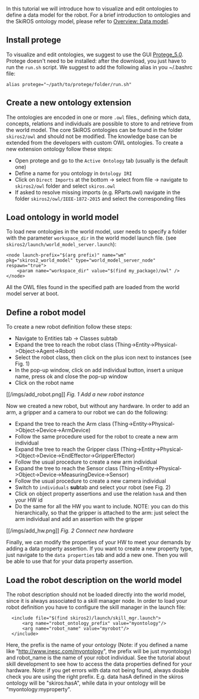 In this tutorial we will introduce how to visualize and edit ontologies to define a data model for the robot. For a brief introduction to ontologies and the SkiROS ontology model, please refer to [Overview: Data model](https://github.com/ScalABLE40/skiros2/wiki/Overview:-Data-model).

## Install protege
To visualize and edit ontologies, we suggest to use the GUI [Protege_5.0](https://protege.stanford.edu/). Protege doesn't need to be installed: after the download, you just have to run the `run.sh` script. We suggest to add the following alias in you ~/.bashrc file: 

`alias protege="~/path/to/protege/folder/run.sh"`

## Create a new ontology extension
The ontologies are encoded in one or more `.owl` files., defining which data, concepts, relations and individuals are possible to store to and retrieve from the world model. The core SkiROS ontologies can be found in the folder `skiros2/owl` and should not be modified. The knowledge base can be extended from the developers with custom OWL ontologies. To create a new extension ontology follow these steps:
* Open protege and go to the `Active Ontology` tab (usually is the default one)
* Define a name for you ontology in `Ontology IRI`
* Click on `Direct Imports` at the bottom -> select from file -> navigate to `skiros2/owl` folder and select `skiros.owl`
* If asked to resolve missing imports (e.g. RParts.owl) navigate in the folder `skiros2/owl/IEEE-1872-2015` and select the corresponding files

## Load ontology in world model
To load new ontologies in the world model, user needs to specify a folder with the parameter `workspace_dir` in the world model launch file. (see `skiros2/launch/world_model_server.launch`):
```  
<node launch-prefix="$(arg prefix)" name="wm" pkg="skiros2_world_model" type="world_model_server_node" respawn="true">
    <param name="workspace_dir" value="$(find my_package)/owl" />
</node>
```
All the OWL files found in the specified path are loaded from the world model server at boot.

## Define a robot model
To create a new robot definition follow these steps:
* Navigate to Entities tab -> Classes subtab
* Expand the tree to reach the robot class (Thing->Entity->Physical->Object->Agent->Robot)
* Select the robot class, then click on the plus icon next to instances (see Fig. 1)
* In the pop-up window, click on add individual button, insert a unique name, press ok and close the pop-up window
* Click on the robot name

[[/imgs/add_robot.png]]
*Fig. 1 Add a new robot instance*

Now we created a new robot, but without any hardware. In order to add an arm, a gripper and a camera to our robot we can do the following:
* Expand the tree to reach the Arm class (Thing->Entity->Physical->Object->Device->ArmDevice)
* Follow the same procedure used for the robot to create a new arm individual
* Expand the tree to reach the Gripper class (Thing->Entity->Physical->Object->Device->EndEffector->GripperEffector)
* Follow the usual procedure to create a new arm individual
* Expand the tree to reach the Sensor class (Thing->Entity->Physical->Object->Device->MeasuringDevice->Sensor)
* Follow the usual procedure to create a new camera individual
* Switch to `individuals` **sub**tab and select your robot (see Fig. 2)
* Click on object property assertions and use the relation `hasA` and then your HW id
* Do the same for all the HW you want to include. NOTE: you can do this hierarchically, so that the gripper is attached to the arm: just select the arm individual and add an assertion with the gripper

[[/imgs/add_hw.png]]
*Fig. 2 Connect new hardware*

Finally, we can modify the properties of your HW to meet your demands by adding a data property assertion. If you want to create a new property type, just navigate to the `data properties` tab and add a new one. Then you will be able to use that for your data property assertion.

## Load the robot description on the world model
The robot description should not be loaded directly into the world model, since it is always associated to a skill manager node. In order to load your robot definition you have to configure the skill manager in the launch file:
```
  <include file="$(find skiros2)/launch/skill_mgr.launch">
      <arg name="robot_ontology_prefix" value="myontology"/>
      <arg name="robot_name" value="myrobot"/>
  </include>
```
Here, the prefix is the name of your ontology (Note: if you defined a name like "http://www.inesc.com/myontology", the prefix will be just myontology) and robot_name is the name of your robot individual.
See the tutorial about skill development to see how to access the data properties defined for your hardware. Note: if you get errors with data not being found, always double check you are using the right prefix. E.g. data hasA defined in the skiros ontology will be "skiros:hasA", while data in your ontology will be "myontology:myproperty".

